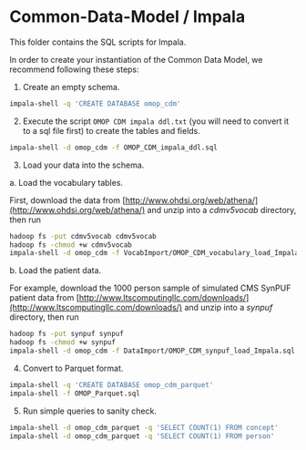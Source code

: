 Common-Data-Model / Impala
=================

This folder contains the SQL scripts for Impala. 

In order to create your instantiation of the Common Data Model, we recommend following these steps:

1. Create an empty schema.

```bash
impala-shell -q 'CREATE DATABASE omop_cdm'
```

2. Execute the script `OMOP CDM impala ddl.txt` (you will need to convert it to a sql file first) to create the tables and fields.

```bash
impala-shell -d omop_cdm -f OMOP_CDM_impala_ddl.sql
```

3. Load your data into the schema.

a. Load the vocabulary tables.

First, download the data from
[http://www.ohdsi.org/web/athena/](http://www.ohdsi.org/web/athena/)
and unzip into a _cdmv5vocab_ directory, then run

```bash
hadoop fs -put cdmv5vocab cdmv5vocab
hadoop fs -chmod +w cdmv5vocab
impala-shell -d omop_cdm -f VocabImport/OMOP_CDM_vocabulary_load_Impala.sql --var=OMOP_VOCAB_PATH=/user/$USER/cdmv5vocab
```

b. Load the patient data.

For example, download the 1000 person sample of simulated CMS SynPUF patient data from
[http://www.ltscomputingllc.com/downloads/](http://www.ltscomputingllc.com/downloads/)
and unzip into a _synpuf_ directory, then run

```bash
hadoop fs -put synpuf synpuf
hadoop fs -chmod +w synpuf
impala-shell -d omop_cdm -f DataImport/OMOP_CDM_synpuf_load_Impala.sql --var=OMOP_SYNPUF_PATH=/user/$USER/synpuf
```

4. Convert to Parquet format.

```bash
impala-shell -q 'CREATE DATABASE omop_cdm_parquet'
impala-shell -f OMOP_Parquet.sql
```

5. Run simple queries to sanity check.

```bash
impala-shell -d omop_cdm_parquet -q 'SELECT COUNT(1) FROM concept'
impala-shell -d omop_cdm_parquet -q 'SELECT COUNT(1) FROM person'
```